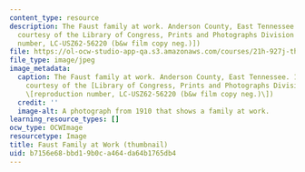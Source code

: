 ```yaml
---
content_type: resource
description: The Faust family at work. Anderson County, East Tennessee. 1910. (Image
  courtesy of the Library of Congress, Prints and Photographs Division [reproduction
  number, LC-USZ62-56220 (b&w film copy neg.)])
file: https://ol-ocw-studio-app-qa.s3.amazonaws.com/courses/21h-927j-the-economic-history-of-work-and-family-spring-2005/b7156e68bbd19b0ca464da64b1765db4_21h-927js05-th.jpg
file_type: image/jpeg
image_metadata:
  caption: The Faust family at work. Anderson County, East Tennessee. 1910. (Image
    courtesy of the [Library of Congress, Prints and Photographs Division](http://www.loc.gov/rr/print/)
    \[reproduction number, LC-USZ62-56220 (b&w film copy neg.)\])
  credit: ''
  image-alt: A photograph from 1910 that shows a family at work.
learning_resource_types: []
ocw_type: OCWImage
resourcetype: Image
title: Faust Family at Work (thumbnail)
uid: b7156e68-bbd1-9b0c-a464-da64b1765db4
---
```

